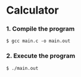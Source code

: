 # Calculator

### 1. Compile the program

```shell
$ gcc main.c -o main.out
```

### 2. Execute the program

```shell 
$ ./main.out
```

